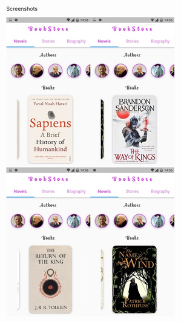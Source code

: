 
Screenshots

![](/screenshots/1.jpeg)![](/screenshots/2.jpeg)![](/screenshots/3.jpeg)![](/screenshots/4.jpeg)

